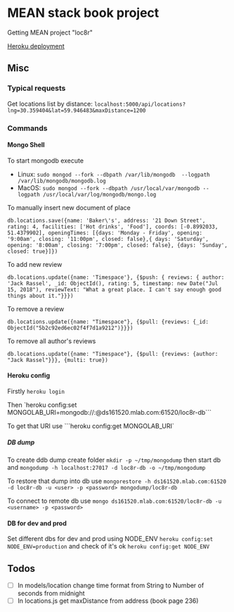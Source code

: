 # MEAN stack book project

Getting MEAN project "loc8r"

[Heroku deployment](https://getting-mean-book-loc8r.herokuapp.com)

## Misc

### Typical requests

Get locations list by distance: `localhost:5000/api/locations?lng=30.359404&lat=59.946483&maxDistance=1200`

### Commands

#### Mongo Shell

To start mongodb execute

* Linux: `sudo mongod --fork --dbpath /var/lib/mongodb  --logpath /var/lib/mongodb/mongodb.log`
* MacOS: `sudo mongod --fork --dbpath /usr/local/var/mongodb --logpath /usr/local/var/log/mongodb/mongo.log`

To manually insert new document of place

```db.locations.save({name: 'Baker\'s', address: '21 Down Street', rating: 4, facilities: ['Hot drinks', 'Food'], coords: [-0.8992033, 51.4379902], openingTimes: [{days: 'Monday - Friday', opening: '9:00am', closing: '11:00pm', closed: false},{ days: 'Saturday', opening: '8:00am', closing: '7:00pm', closed: false}, {days: 'Sunday', closed: true}]})```

To add new review 

```db.locations.update({name: 'Timespace'}, {$push: { reviews: { author: 'Jack Rassel', _id: ObjectId(), rating: 5, timestamp: new Date("Jul 15, 2018"), reviewText: "What a great place. I can't say enough good things about it."}}})```

To remove a review

```db.locations.update({name: "Timespace"}, {$pull: {reviews: {_id: ObjectId("5b2c92ed6ec02f4f7d1a9212")}}})```

To remove all author's reviews

```db.locations.update({name: "Timespace"}, {$pull: {reviews: {author: "Jack Rassel"}}}, {multi: true})```

#### Heroku config

Firstly `heroku login`

Then `heroku config:set MONGOLAB_URI=mongodb://<user>:<password>@ds161520.mlab.com:61520/loc8r-db```

To get that URI use ```heroku config:get MONGOLAB_URI`

##### DB dump

To create ddb dump create folder `mkdir -p ~/tmp/mongodump` then start db and `mongodump -h localhost:27017 -d loc8r-db -o ~/tmp/mongodump`

To restore that dump into db use `mongorestore -h ds161520.mlab.com:61520 -d loc8r-db -u <user> -p <password> mongodump/loc8r-db`

To connect to remote db use `mongo ds161520.mlab.com:61520/loc8r-db -u <username> -p <password>`

#### DB for dev and prod

Set different dbs for dev and prod using NODE_ENV `heroku config:set NODE_ENV=production` and check of it's ok `heroku config:get NODE_ENV`

## Todos

- [ ] In models/location change time format from String to Number of seconds from midnight
- [ ] In locations.js get maxDistance from address (book page 236)
